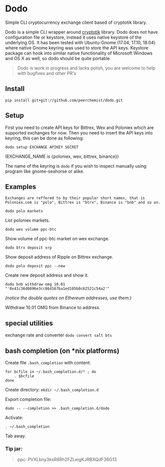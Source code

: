 # Dodo

Simple CLI cryptocurrency exchange client based of cryptotik library.

Dodo is a simple CLI wrapper around [cryptotik](https://github.com/peerchemist/cryptotik) library.
Dodo does not have configuration file or keystore, instead it uses native keystore of the underlying OS.
It has been tested with Ubuntu-Gnome (17.04, 17.10, 18.04) where native Gnome keyring was used to store the API keys.
Keystore package can hook into similar native functionality of Microsoft Windows and OS X as well, so dodo should be quite portable.

> Dodo is work in progress and lacks polish, you are welcome to help with bugfixes and other PR's

## Install

`pip install git+git://github.com/peerchemist/dodo.git`

## Setup

First you need to create API keys for Bittrex, Wex and Poloniex which are supported exchanges for now.
Then you need to insert the API keys into keyring, this can be done as following:

`dodo setup EXCHANGE APIKEY SECRET`

(EXCHANGE_NAME is {poloniex, wex, bittrex, binance})

The name of the keyring is `dodo` if you wish to inspect manually using program like gnome-seahorse or alike.

## Examples

```Exchanges are reffered to by their popular short names, that is Poloniex.com is "polo", Bittrex is "btrx", Binance is "bnb" and so on.```

`dodo polo markets`

List poloniex markets.

`dodo wex volume ppc-btc`

Show volume of ppc-btc market on wex exchange.

`dodo btrx deposit xrp`

Show deposit address of Ripple on Bittrex exchange.

`dodo polo deposit ppc --new`

Create new deposit address and show it.

`dodo bnb withdraw omg 10.01 "'0x41c36d0896e3cc86d167ba1ed105b0c62521c54a2'"`

*(notice the double quotes on Ethereum addresses, use them.)*

Withdraw 10.01 OMG from Binance to address.

## special utilities

exchange rate and converter
`dodo convert salt bts`

## bash completion (on *nix platforms)

Create file `.bash_completion` with content:

```
for bcfile in ~/.bash_completion.d/* ; do
    . $bcfile
done
```

Create directory: `mkdir ~/.bash_completion.d`

Export completion file:

`dodo -- --completion >> .bash_completion.d/dodo`

Activate:

`. ~/.bash_completion`

Tab away.

### Tip jar:

> ppc: PVXLbny3ksR8Rh2FZLeigKJRBXQdF36G13
